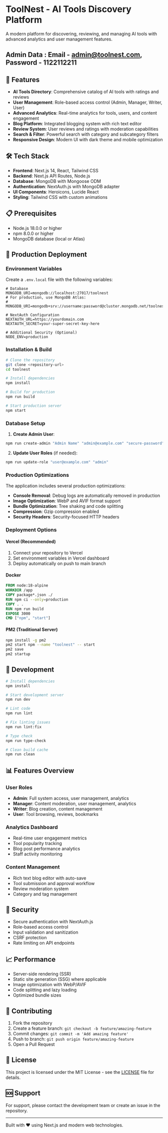 # ToolNest - AI Tools Discovery Platform

A modern platform for discovering, reviewing, and managing AI tools with advanced analytics and user management features.

## Admin Data : Email - admin@toolnest.com, Password - 1122112211

## 🚀 Features

- **AI Tools Directory**: Comprehensive catalog of AI tools with ratings and reviews
- **User Management**: Role-based access control (Admin, Manager, Writer, User)
- **Advanced Analytics**: Real-time analytics for tools, users, and content engagement
- **Blog Platform**: Integrated blogging system with rich text editor
- **Review System**: User reviews and ratings with moderation capabilities
- **Search & Filter**: Powerful search with category and subcategory filters
- **Responsive Design**: Modern UI with dark theme and mobile optimization

## 🛠 Tech Stack

- **Frontend**: Next.js 14, React, Tailwind CSS
- **Backend**: Next.js API Routes, Node.js
- **Database**: MongoDB with Mongoose ODM
- **Authentication**: NextAuth.js with MongoDB adapter
- **UI Components**: Heroicons, Lucide React
- **Styling**: Tailwind CSS with custom animations

## 📋 Prerequisites

- Node.js 18.0.0 or higher
- npm 8.0.0 or higher
- MongoDB database (local or Atlas)

## 🚀 Production Deployment

### Environment Variables

Create a `.env.local` file with the following variables:

```env
# Database
MONGODB_URI=mongodb://localhost:27017/toolnest
# For production, use MongoDB Atlas:
# MONGODB_URI=mongodb+srv://username:password@cluster.mongodb.net/toolnest

# NextAuth Configuration
NEXTAUTH_URL=https://yourdomain.com
NEXTAUTH_SECRET=your-super-secret-key-here

# Additional Security (Optional)
NODE_ENV=production
```

### Installation & Build

```bash
# Clone the repository
git clone <repository-url>
cd toolnest

# Install dependencies
npm install

# Build for production
npm run build

# Start production server
npm start
```

### Database Setup

1. **Create Admin User**:
```bash
npm run create-admin "Admin Name" "admin@example.com" "secure-password"
```

2. **Update User Roles** (if needed):
```bash
npm run update-role "user@example.com" "admin"
```

### Production Optimizations

The application includes several production optimizations:

- **Console Removal**: Debug logs are automatically removed in production
- **Image Optimization**: WebP and AVIF format support
- **Bundle Optimization**: Tree shaking and code splitting
- **Compression**: Gzip compression enabled
- **Security Headers**: Security-focused HTTP headers

### Deployment Options

#### Vercel (Recommended)
1. Connect your repository to Vercel
2. Set environment variables in Vercel dashboard
3. Deploy automatically on push to main branch

#### Docker
```dockerfile
FROM node:18-alpine
WORKDIR /app
COPY package*.json ./
RUN npm ci --only=production
COPY . .
RUN npm run build
EXPOSE 3000
CMD ["npm", "start"]
```

#### PM2 (Traditional Server)
```bash
npm install -g pm2
pm2 start npm --name "toolnest" -- start
pm2 save
pm2 startup
```

## 🔧 Development

```bash
# Install dependencies
npm install

# Start development server
npm run dev

# Lint code
npm run lint

# Fix linting issues
npm run lint:fix

# Type check
npm run type-check

# Clean build cache
npm run clean
```

## 📊 Features Overview

### User Roles
- **Admin**: Full system access, user management, analytics
- **Manager**: Content moderation, user management, analytics
- **Writer**: Blog creation, content management
- **User**: Tool browsing, reviews, bookmarks

### Analytics Dashboard
- Real-time user engagement metrics
- Tool popularity tracking
- Blog post performance analytics
- Staff activity monitoring

### Content Management
- Rich text blog editor with auto-save
- Tool submission and approval workflow
- Review moderation system
- Category and tag management

## 🔐 Security

- Secure authentication with NextAuth.js
- Role-based access control
- Input validation and sanitization
- CSRF protection
- Rate limiting on API endpoints

## 📈 Performance

- Server-side rendering (SSR)
- Static site generation (SSG) where applicable
- Image optimization with WebP/AVIF
- Code splitting and lazy loading
- Optimized bundle sizes

## 🤝 Contributing

1. Fork the repository
2. Create a feature branch: `git checkout -b feature/amazing-feature`
3. Commit changes: `git commit -m 'Add amazing feature'`
4. Push to branch: `git push origin feature/amazing-feature`
5. Open a Pull Request

## 📄 License

This project is licensed under the MIT License - see the [LICENSE](LICENSE) file for details.

## 🆘 Support

For support, please contact the development team or create an issue in the repository.

---

Built with ❤️ using Next.js and modern web technologies.

